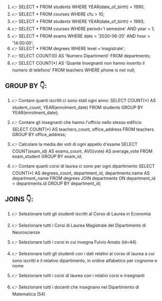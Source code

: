
1) 👉 SELECT * FROM students WHERE YEAR(date_of_birth) = 1990;
2) 👉 SELECT * FROM courses WHERE cfu > 10;
3) 👉 SELECT * FROM students WHERE YEAR(date_of_birth) < 1993;
4) 👉 SELECT * FROM courses WHERE period='I semestre' AND year = 1;
5) 👉 SELECT * FROM exams WHERE date = '2020-06-20' AND hour > '14:00:00';
6) 👉 SELECT * FROM degrees WHERE level ='magistrale';
7) 👉 SELECT COUNT(0) AS 'Numero Dipartimenti' FROM departments;
8) 👉 SELECT COUNT(*) AS 'Quante Insegnanti non hanno inserito il numero di telefono' FROM teachers WHERE phone is not null;


## GROUP BY 👇:

1) 👉 Contare quanti iscritti ci sono stati ogni anno:
SELECT COUNT(*) AS student_count, YEAR(enrolment_date) FROM students GROUP BY YEAR(enrolment_date);

2) 👉 Contare gli insegnanti che hanno l'ufficio nello stesso edificio
SELECT COUNT(*) AS teachers_count, office_address FROM teachers GROUP BY office_address;

3) 👉 Calcolare la media dei voti di ogni appello d'esame
SELECT COUNT(exam_id) AS exams_count, AVG(vote) AS average_vote FROM exam_student GROUP BY exam_id;

4) 👉 Contare quanti corsi di laurea ci sono per ogni dipartimento
SELECT COUNT(*) AS degrees_count, department_id, departments.name AS department_name FROM degrees JOIN departments ON department_id = departments.id GROUP BY department_id;


## JOINS 👇:

1) 👉 Selezionare tutti gli studenti iscritti al Corso di Laurea in Economia

2) 👉 Selezionare tutti i Corsi di Laurea Magistrale del Dipartimento di Neuroscienze

3) 👉 Selezionare tutti i corsi in cui insegna Fulvio Amato (id=44)

4) 👉 Selezionare tutti gli studenti con i dati relativi al corso di laurea a cui sono iscritti e il relativo dipartimento, in ordine alfabetico per cognome e nome

5) 👉 Selezionare tutti i corsi di laurea con i relativi corsi e insegnanti

6) 👉 Selezionare tutti i docenti che insegnano nel Dipartimento di Matematica (54)
